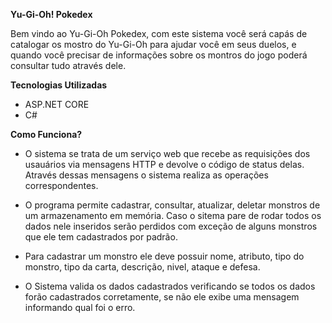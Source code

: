 **Yu-Gi-Oh! Pokedex**

Bem vindo ao Yu-Gi-Oh Pokedex, com este sistema você será capás de catalogar os mostro do Yu-Gi-Oh para ajudar você em seus duelos, e quando 
você precisar de informações sobre os montros do jogo poderá consultar tudo através dele.

**Tecnologias Utilizadas**

* ASP.NET CORE
* C#

**Como Funciona?**

* O sistema se trata de um serviço web que recebe as requisições dos usauários via mensagens HTTP e devolve o código de status delas. Através 
dessas mensagens o sistema realiza as operações correspondentes.

* O programa permite cadastrar, consultar, atualizar, deletar monstros de um armazenamento em memória. Caso o sitema pare de rodar todos os dados 
nele inseridos serão perdidos com exceção de alguns monstros que ele tem cadastrados por padrão.

* Para cadastrar um monstro ele deve possuir nome, atributo, tipo do monstro, tipo da carta, descrição, nivel, ataque e defesa.

* O Sistema valida os dados cadastrados verificando se todos os dados forão cadastrados corretamente, se não ele exibe uma mensagem informando qual foi o erro.
